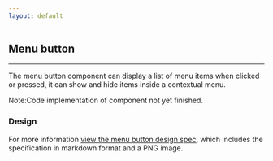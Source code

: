 ```yaml
---
layout: default
---
```


## Menu button

<hr>

The menu button component can display a list of menu items when clicked or pressed, it can show and hide items inside a contextual menu.

<div class="p-notification--information">
  <p class="p-notification__response">
    <span class="p-notification__status">Note:</span>Code implementation of component not yet finished.
  </p>
</div>

### Design

For more information [view the menu button design spec](https://github.com/canonical-web-and-design/design-vanilla-framework/tree/master/Menu%20button), which includes the specification in markdown format and a PNG image.
